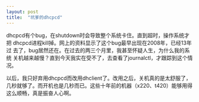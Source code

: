 ```yaml
---
layout: post
title:  "坑爹的dhcpcd"
---
```


dhcpcd有个bug，在shutdown时会导致整个系统卡住。直到超时，操作系统才把
dhcpcd进程kill掉。网上的资料显示了这个bug最早出现在2008年，已经13年过
去了，bug居然还在。在过去的两三个月里，我甚至怀疑人生，为什么我的系统
关机越来越慢？直到今天我实在受不了，去查看了journalctl，才跟踪到这个情
况。

以后，我只好弃用dhcpcd而改用dhclient了。改用之后，关机真的是太舒服了，
几秒就够了。而开机也是几秒而已。这些十年前的机器（x220、t420）能够用得
这么顺畅，真是振奋人心啊。
